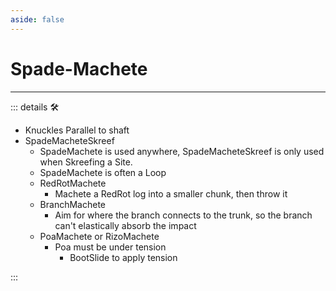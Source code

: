 ```yaml
---
aside: false
---
```

# Spade-Machete

---

<!-- =================================================== -->
<!-- =================================================== -->
<!-- =================================================== -->
<!-- =================================================== -->
<!-- =================================================== -->
::: details 🛠

- Knuckles Parallel to shaft
- SpadeMacheteSkreef
    - SpadeMachete is used anywhere, SpadeMacheteSkreef is only used when Skreefing a Site.
    - SpadeMachete is often a Loop
    - RedRotMachete
        - Machete a RedRot log into a smaller chunk, then throw it
    - BranchMachete
        - Aim for where the branch connects to the trunk, so the branch can't elastically absorb the impact
    - PoaMachete or RizoMachete
        - Poa must be under tension
            - BootSlide to apply tension

:::
